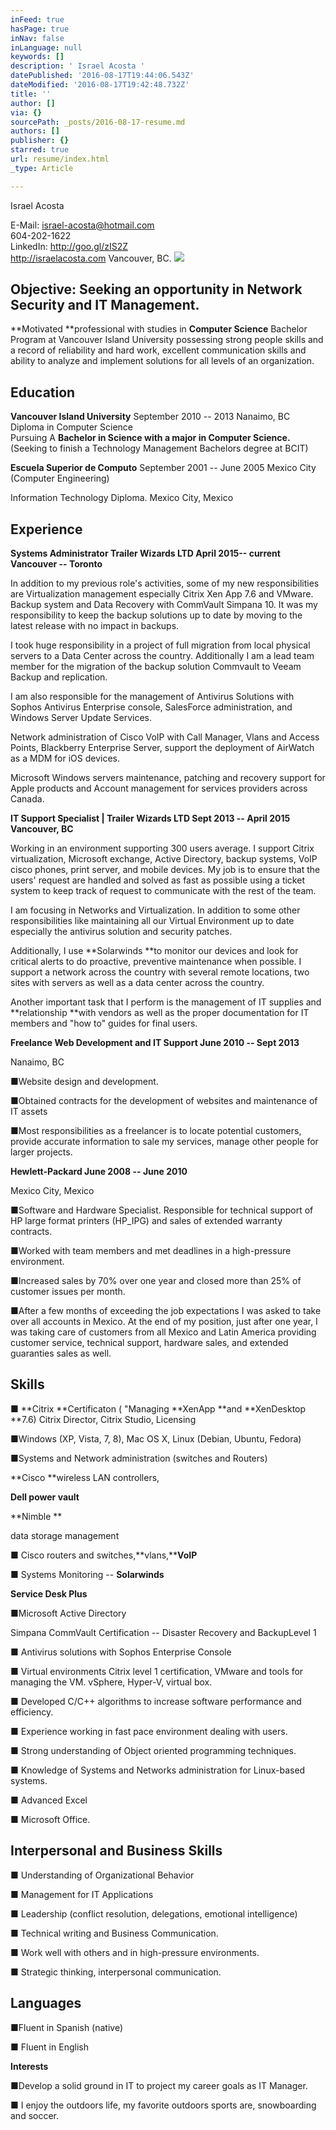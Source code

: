 ```yaml
---
inFeed: true
hasPage: true
inNav: false
inLanguage: null
keywords: []
description: ' Israel Acosta '
datePublished: '2016-08-17T19:44:06.543Z'
dateModified: '2016-08-17T19:42:48.732Z'
title: ''
author: []
via: {}
sourcePath: _posts/2016-08-17-resume.md
authors: []
publisher: {}
starred: true
url: resume/index.html
_type: Article

---
```

Israel Acosta 

E-Mail: israel-acosta@hotmail.com   
604-202-1622   
LinkedIn: http://goo.gl/zIS2Z   
http://israelacosta.com Vancouver, BC. ![](https://the-grid-user-content.s3-us-west-2.amazonaws.com/90a80b95-1aa1-4733-84a5-1478826463fe.jpg)

## Objective: Seeking an opportunity in Network Security and IT Management. 

**Motivated **professional with studies in **Computer Science** Bachelor Program at Vancouver Island University possessing strong people skills and a record of reliability and hard work, excellent communication skills and ability to analyze and implement solutions for all levels of an organization. 

## Education 

**Vancouver Island University** September 2010 -- 2013 Nanaimo, BC   
Diploma in Computer Science   
Pursuing A **Bachelor in Science with a major in Computer Science.** (Seeking to finish a Technology Management Bachelors degree at BCIT) 

**Escuela Superior de Computo** September 2001 -- June 2005 Mexico City  
(Computer Engineering)

Information Technology Diploma. Mexico City, Mexico 

## Experience 

**Systems Administrator Trailer Wizards LTD **April 2015**-- current**  
**Vancouver -- Toronto**

In addition to my previous role's activities, some of my new responsibilities are Virtualization management especially Citrix Xen App 7.6 and VMware. Backup system and Data Recovery with CommVault Simpana 10\. It was my responsibility to keep the backup solutions up to date by moving to the latest release with no impact in backups. 

I took huge responsibility in a project of full migration from local physical servers to a Data Center across the country. Additionally I am a lead team member for the migration of the backup solution Commvault to Veeam Backup and replication.

I am also responsible for the management of Antivirus Solutions with Sophos Antivirus Enterprise console, SalesForce administration, and Windows Server Update Services.

Network administration of Cisco VoIP with Call Manager, Vlans and Access Points, Blackberry Enterprise Server, support the deployment of AirWatch as a MDM for iOS devices. 

Microsoft Windows servers maintenance, patching and recovery support for Apple products and Account management for services providers across Canada.

**IT Support Specialist | Trailer Wizards LTD Sept 2013 -- April 2015**  
**Vancouver, BC**

Working in an environment supporting 300 users average. I support Citrix virtualization, Microsoft exchange, Active Directory, backup systems, VoIP cisco phones, print server, and mobile devices. My job is to ensure that the users' request are handled and solved as fast as possible using a ticket system to keep track of request to communicate with the rest of the team.

I am focusing in Networks and Virtualization. In addition to some other responsibilities like maintaining all our Virtual Environment up to date especially the antivirus solution and security patches.

Additionally, I use **Solarwinds **to monitor our devices and look for critical alerts to do proactive, preventive maintenance when possible. I support a network across the country with several remote locations, two sites with servers as well as a data center across the country.

Another important task that I perform is the management of IT supplies and **relationship **with vendors as well as the proper documentation for IT members and "how to" guides for final users.

**Freelance Web Development and IT Support June 2010 -- Sept 2013**

Nanaimo, BC

■Website design and development.

■Obtained contracts for the development of websites and maintenance of IT assets

■Most responsibilities as a freelancer is to locate potential customers, provide accurate information to sale my services, manage other people for larger projects.

**Hewlett-Packard June 2008 -- June 2010**

Mexico City, Mexico

■Software and Hardware Specialist. Responsible for technical support of HP large format printers (HP\_IPG) and sales of extended warranty contracts.

■Worked with team members and met deadlines in a high-pressure environment.

■Increased sales by 70% over one year and closed more than 25% of customer issues per month.

■After a few months of exceeding the job expectations I was asked to take over all accounts in Mexico. At the end of my position, just after one year, I was taking care of customers from all Mexico and Latin America providing customer service, technical support, hardware sales, and extended guaranties sales as well.

## Skills

■ **Citrix **Certificaton ( "Managing **XenApp **and **XenDesktop **7.6) Citrix Director, Citrix Studio, Licensing

■Windows (XP, Vista, 7, 8), Mac OS X, Linux (Debian, Ubuntu, Fedora)

■Systems and Network administration (switches and Routers)

**Cisco **wireless LAN controllers, 

**Dell power vault**

**Nimble **

data storage management

■ Cisco routers and switches,**vlans,****VoIP**

■ Systems Monitoring -- **Solarwinds**

**Service Desk Plus**

■Microsoft Active Directory 

Simpana CommVault Certification -- Disaster Recovery and BackupLevel 1 

■ Antivirus solutions with Sophos Enterprise Console 

■ Virtual environments Citrix level 1 certification, VMware and tools for managing the VM. vSphere, Hyper-V, virtual box. 

■ Developed C/C++ algorithms to increase software performance and efficiency. 

■ Experience working in fast pace environment dealing with users. 

■ Strong understanding of Object oriented programming techniques. 

■ Knowledge of Systems and Networks administration for Linux-based systems. 

■ Advanced Excel 

■ Microsoft Office. 

## Interpersonal and Business Skills 

■ Understanding of Organizational Behavior 

■ Management for IT Applications 

■ Leadership (conflict resolution, delegations, emotional intelligence) 

■ Technical writing and Business Communication.

■ Work well with others and in high-pressure environments.

■ Strategic thinking, interpersonal communication.

## Languages

■Fluent in Spanish (native)

■ Fluent in English

**Interests**

■Develop a solid ground in IT to project my career goals as IT Manager.

■ I enjoy the outdoors life, my favorite outdoors sports are, snowboarding and soccer.